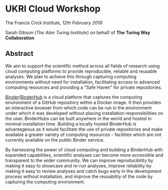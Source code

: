 # UKRI Cloud Workshop

The Francis Crick Institute, *12th February 2019*

Sarah Gibson (*The Alan Turing Institute*) on behalf of **The Turing Way Collaboration**

## Abstract

We aim to support the scientific method across all fields of research using cloud computing platforms to provide reproducible, reliable and reusable analyses.
We plan to achieve this through capturing computing environments without need for installation, facilitating access to advanced computing resources and providing a "Safe Haven" for private repositories.

[Binder](http://conference.scipy.org/proceedings/scipy2018/project_jupyter.html)/[BinderHub](https://binderhub.readthedocs.io/en/latest/index.html) is a cloud platform that captures the computing environment of a GitHub repository within a Docker image.
It then provides an interactive browser from which code can be run in the environment under which it was developed without placing installation responsibilities on the user. BinderHubs can be built anywhere in the world and hosted in minimal installation time.
Building a locally hosted BinderHub is advantageous as it would facilitate the use of private repositories and make available a greater variety of computing resources - facilities which are not currently available on the public Binder service.

By harnessing the power of cloud computing and building a BinderHub with expanded capabilities, scientific analyses can become more accessible and transparent to the wider community.
We can improve reproducibility by making it easy to showcase and re-run analyses, improve reliability by making it easy to review analyses and catch bugs early in the development process without installation, and improve the reusability of the code by capturing the computing environment.
